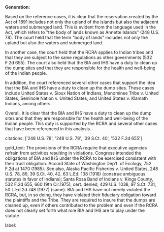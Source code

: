 **Generation:**

Based on the reference cases, it is clear that the reservation created by the Act of 1891 includes not only the upland of the islands but also the adjacent waters and submerged land. This is evident from the language used in the Act, which refers to "the body of lands known as Annette Islands" (248 U.S. 78). The court held that the term "body of lands" includes not only the upland but also the waters and submerged land.

In another case, the court held that the RCRA applies to Indian tribes and that they are subject to the same regulations as other governments (532 F.2d 655). The court also held that the BIA and IHS have a duty to clean up the dump sites and that they are responsible for the health and well-being of the Indian people.

In addition, the court referenced several other cases that support the idea that the BIA and IHS have a duty to clean up the dump sites. These cases include United States v. Sioux Nation of Indians, Menominee Tribe v. United States, Seminole Nation v. United States, and United States v. Klamath Indians, among others.

Overall, it is clear that the BIA and IHS have a duty to clean up the dump sites and that they are responsible for the health and well-being of the Indian people. This duty is supported by the RCRA and several other cases that have been referenced in this analysis.

citations: ['248 U.S. 78', '248 U.S. 78', '39 S.Ct. 40', '532 F.2d 655']

gold_text: The provisions of the RCRA require that executive agencies refrain from activities resulting in violations. Congress intended the obligations of BIA and IHS under the RCRA to be exercised consistent with their trust obligation. Accord State of Washington Dep’t. of Ecology, 752 F.2d at 1470 (1985). See also, Alaska Pacific Fisheries v. United States, 248 U.S. 78, 89, 39 S.Ct. 40, 42, 63 L.Ed. 138 (1918) (construe ambiguous statutes in favor of Indians); Santa Rosa Band of Indians v. Kings County, 532 F.2d 655, 660 (9th Cir.1975), cert. denied, 429 U.S. 1038, 97 S.Ct. 731, 50 L.Ed.2d 748 (1977) (same). BIA and IHS have not merely violated the RCRA, but, in so doing, they have violated their fiduciary obligation toward the plaintiffs and the Tribe. They are required to insure that the dumps are cleaned up, even if others contributed to the problem and even if the RCRA does not clearly set forth what role BIA and IHS are to play under the statute.

label: 